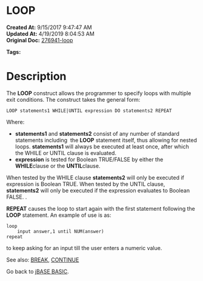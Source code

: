 # LOOP

**Created At:** 9/15/2017 9:47:47 AM  
**Updated At:** 4/19/2019 8:04:53 AM  
**Original Doc:** [276941-loop](https://docs.jbase.com/36868-jbase-basic/276941-loop)  

**Tags:**
<badge text='until loop' vertical='middle' />
<badge text='loop until' vertical='middle' />
<badge text='until' vertical='middle' />
<badge text='loop while' vertical='middle' />
<badge text='while loop' vertical='middle' />
<badge text='loop' vertical='middle' />
<badge text='while' vertical='middle' />
<badge text='program execution' vertical='middle' />
<badge text='control structures' vertical='middle' />

# Description

The **LOOP** construct allows the programmer to specify loops with multiple exit conditions. The construct takes the general form:

```
LOOP statements1 WHILE|UNTIL expression DO statements2 REPEAT
```

Where:

- **statements1** and **statements2** consist of any number of standard statements including  the **LOOP** statement itself, thus allowing for nested loops. **statements1** will always be executed at least once, after which the WHILE or UNTIL clause is evaluated.
- **expression** is tested for Boolean TRUE/FALSE by either the **WHILE**clause or the **UNTIL**clause.


When tested by the WHILE clause **statements2** will only be executed if expression is Boolean TRUE. When tested by the UNTIL clause, **statements2** will only be executed if the expression evaluates to Boolean FALSE. .

**REPEAT** causes the loop to start again with the first statement following the **LOOP** statement. An example of use is as:

```
loop
    input answer,1 until NUM(answer)   
repeat 
```

to keep asking for an input till the user enters a numeric value.



See also: [BREAK](./../break), [CONTINUE](./../continue)

Go back to [jBASE BASIC](./../jbase-basic-programmers-reference-guide).
